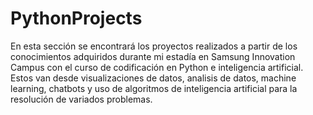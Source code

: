 # PythonProjects

En esta sección se encontrará los proyectos realizados a partir de los conocimientos adquiridos durante mi estadía en Samsung Innovation Campus con el curso de codificación en Python e inteligencia artificial. Estos van desde visualizaciones de datos, analisis de datos, machine learning, chatbots y uso de algoritmos de inteligencia artificial para la resolución de variados problemas.
